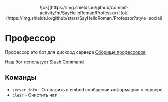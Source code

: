 <p align="center">
    ![ok](https://img.shields.io/github/commit-activity/m/SayHelloRoman/Professor)
    ![ok](https://img.shields.io/github/stars/SayHelloRoman/Professor?style=social)
</p>

# Профессор

Профессор это бот для дискорд сервера [Сборище профессоров](https://discord.gg/xq5gQtW3BS)

Наш бот использует [Slash Command](https://blog.discord.com/slash-commands-are-here-8db0a385d9e6)
 
## Команды

- ``server_info`` - Отправить в embed сообщении информацию о сервере
- ``clear`` -  Очистить чат

